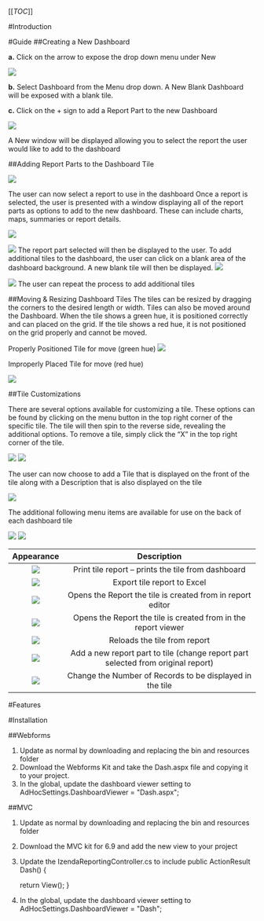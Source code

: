 [[_TOC_]]

#Introduction

#Guide
##Creating a New Dashboard

**a.** Click on the arrow to expose the drop down menu under New

![](/Guides/Dashboards-v2/1.png)

**b.** Select Dashboard from the Menu drop down. A New Blank Dashboard will be exposed with a blank tile.

**c.** Click on the + sign to add a Report Part to the new Dashboard

 ![](/Guides/Dashboards-v2/2.png)

A New window will be displayed allowing you to select the report the user would like to add to the dashboard



##Adding Report Parts to the Dashboard Tile

 ![](/Guides/Dashboards-v2/3.png)

The user can now select a report to use in the dashboard
Once a report is selected, the user is presented with a window displaying all of the report parts as options to add to the new dashboard. These can include charts, maps, summaries or report details.

 ![](/Guides/Dashboards-v2/4.png)

 ![](/Guides/Dashboards-v2/5.png)
The report part selected will then be displayed to the user.
To add additional tiles to the dashboard, the user can click on a blank area of the dashboard background. A new blank tile will then be displayed.
 ![](/Guides/Dashboards-v2/6.png)

 ![](/Guides/Dashboards-v2/7.png)
The user can repeat the process to add additional tiles

##Moving & Resizing Dashboard Tiles
The tiles can be resized by dragging the corners to the desired length or width.
Tiles can also be moved around the Dashboard. When the tile shows a green hue, it is positioned correctly and can placed on the grid. If the tile shows a red hue, it is not positioned on the grid properly and cannot be moved.

Properly Positioned Tile for move (green hue)
![](/Guides/Dashboards-v2/8.png)

Improperly Placed Tile for move (red hue)

![](/Guides/Dashboards-v2/9.png)

##Tile Customizations

There are several options available for customizing a tile. These options can be found by clicking on the menu button in the top right corner of the specific tile. The tile will then spin to the reverse side, revealing the additional options. To remove a tile, simply click the “X” in the top right corner of the tile.

![](/Guides/Dashboards-v2/10.png)
![](/Guides/Dashboards-v2/11.png)

The user can now choose to add a Tile that is displayed on the front of the tile along with a Description that is also displayed on the tile

![](/Guides/Dashboards-v2/12.png)

The additional following menu items are available for use on the back of each dashboard tile

![](/Guides/Dashboards-v2/13.png)
![](/Guides/Dashboards-v2/14.png)


|**Appearance**|**Description**|
|:------------:|:-------------:|
|![](/Guides/Dashboards-v2/15.png)|Print tile report – prints the tile from dashboard|
|![](/Guides/Dashboards-v2/16.png)|Export tile report to Excel|
|![](/Guides/Dashboards-v2/17.png)|Opens the Report the tile is created from in report editor|
|![](/Guides/Dashboards-v2/18.png)|Opens the Report the tile is created from in the report viewer|
|![](/Guides/Dashboards-v2/19.png)|Reloads the tile from report|
|![](/Guides/Dashboards-v2/20.png)|Add a new report part to tile (change report part selected from original report)|
|![](/Guides/Dashboards-v2/21.png)|Change the Number of Records to be displayed in the tile|

#Features

#Installation

##Webforms

1. Update as normal by downloading and replacing the bin and resources folder
2. Download the Webforms Kit and take the Dash.aspx file and copying it to your project.
3. In the global, update the dashboard viewer setting to AdHocSettings.DashboardViewer = "Dash.aspx";

##MVC

1. Update as normal by downloading and replacing the bin and resources folder
2. Download the MVC kit for 6.9 and add the new view to your project
3. Update the IzendaReportingController.cs to include
    public ActionResult Dash() {


      return View();
    }
4. In the global, update the dashboard viewer setting to AdHocSettings.DashboardViewer = "Dash";